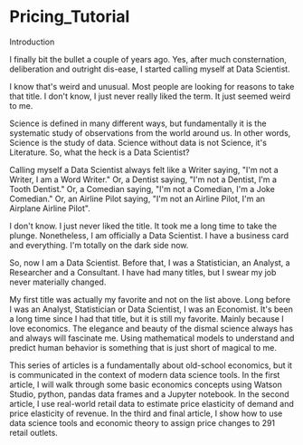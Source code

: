 # Pricing_Tutorial


Introduction

I finally bit the bullet a couple of years ago. Yes, after much consternation, deliberation and outright dis-ease, I started calling myself at Data Scientist.

I know that's weird and unusual. Most people are looking for reasons to take that title. I don't know, I just never really liked the term. It just seemed weird to me.

Science is defined in many different ways, but fundamentally it is the systematic study of observations from the world around us. In other words, Science is the study of data. Science without data is not Science, it's Literature. So, what the heck is a Data Scientist?

Calling myself a Data Scientist always felt like a Writer saying, "I'm not a Writer, I am a Word Writer." Or, a Dentist saying, "I'm not a Dentist, I'm a Tooth Dentist." Or, a Comedian saying, "I'm not a Comedian, I'm a Joke Comedian." Or, an Airline Pilot saying, "I'm not an Airline Pilot, I'm an Airplane Airline Pilot".

I don't know. I just never liked the title. It took me a long time to take the plunge. Nonetheless, I am officially a Data Scientist. I have a business card and everything. I'm totally on the dark side now.

So, now I am a Data Scientist. Before that, I was a Statistician, an Analyst, a Researcher and a Consultant. I have had many titles, but I swear my job never materially changed.

My first title was actually my favorite and not on the list above. Long before I was an Analyst, Statistician or Data Scientist, I was an Economist. It's been a long time since I had that title, but it is still my favorite. Mainly because I love economics. The elegance and beauty of the dismal science always has and always will fascinate me. Using mathematical models to understand and predict human behavior is something that is just short of magical to me.

This series of articles is a fundamentally about old-school economics, but it is communicated in the context of modern data science tools. In the first article, I will walk through some basic economics concepts using Watson Studio, python, pandas data frames and a Jupyter notebook. In the second article, I use real-world retail data to estimate price elasticity of demand and price elasticity of revenue. In the third and final article, I show how to use data science tools and economic theory to assign price changes to 291 retail outlets.
